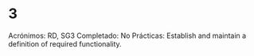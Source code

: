 # 3

Acrónimos: RD, SG3
Completado: No
Prácticas: Establish and maintain a definition of required functionality.
